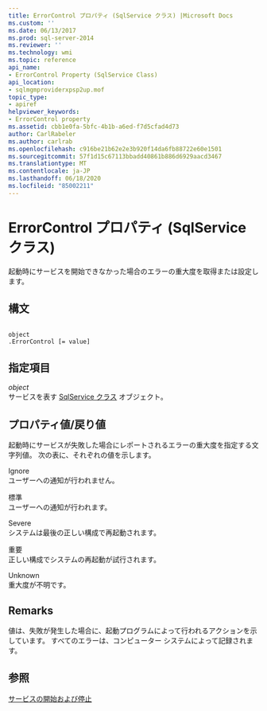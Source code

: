 ```yaml
---
title: ErrorControl プロパティ (SqlService クラス) |Microsoft Docs
ms.custom: ''
ms.date: 06/13/2017
ms.prod: sql-server-2014
ms.reviewer: ''
ms.technology: wmi
ms.topic: reference
api_name:
- ErrorControl Property (SqlService Class)
api_location:
- sqlmgmproviderxpsp2up.mof
topic_type:
- apiref
helpviewer_keywords:
- ErrorControl property
ms.assetid: cbb1e0fa-5bfc-4b1b-a6ed-f7d5cfad4d73
author: CarlRabeler
ms.author: carlrab
ms.openlocfilehash: c916be21b62e2e3b920f14da6fb88722e60e1501
ms.sourcegitcommit: 57f1d15c67113bbadd40861b886d6929aacd3467
ms.translationtype: MT
ms.contentlocale: ja-JP
ms.lasthandoff: 06/18/2020
ms.locfileid: "85002211"
---
```

# <a name="errorcontrol-property-sqlservice-class"></a>ErrorControl プロパティ (SqlService クラス)
  起動時にサービスを開始できなかった場合のエラーの重大度を取得または設定します。  
  
## <a name="syntax"></a>構文  
  
```  
  
object  
.ErrorControl [= value]  
```  
  
## <a name="parts"></a>指定項目  
 *object*  
 サービスを表す [SqlService クラス](sqlservice-class.md) オブジェクト。  
  
## <a name="property-valuereturn-value"></a>プロパティ値/戻り値  
 起動時にサービスが失敗した場合にレポートされるエラーの重大度を指定する文字列値。 次の表に、それぞれの値を示します。  
  
 Ignore  
 ユーザーへの通知が行われません。  
  
 標準  
 ユーザーへの通知が行われます。  
  
 Severe  
 システムは最後の正しい構成で再起動されます。  
  
 重要  
 正しい構成でシステムの再起動が試行されます。  
  
 Unknown  
 重大度が不明です。  
  
## <a name="remarks"></a>Remarks  
 値は、失敗が発生した場合に、起動プログラムによって行われるアクションを示しています。 すべてのエラーは、コンピューター システムによって記録されます。  
  
## <a name="see-also"></a>参照  
 [サービスの開始および停止](https://technet.microsoft.com/library/ms174886\(v=sql.105\).aspx)  
  
  
